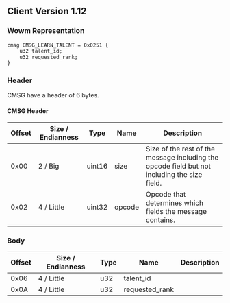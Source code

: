 ## Client Version 1.12

### Wowm Representation
```rust,ignore
cmsg CMSG_LEARN_TALENT = 0x0251 {
    u32 talent_id;    
    u32 requested_rank;    
}

```
### Header
CMSG have a header of 6 bytes.

#### CMSG Header
| Offset | Size / Endianness | Type   | Name   | Description |
| ------ | ----------------- | ------ | ------ | ----------- |
| 0x00   | 2 / Big           | uint16 | size   | Size of the rest of the message including the opcode field but not including the size field.|
| 0x02   | 4 / Little        | uint32 | opcode | Opcode that determines which fields the message contains.|
### Body
| Offset | Size / Endianness | Type | Name | Description |
| ------ | ----------------- | ---- | ---- | ----------- |
| 0x06 | 4 / Little | u32 | talent_id |  |
| 0x0A | 4 / Little | u32 | requested_rank |  |
